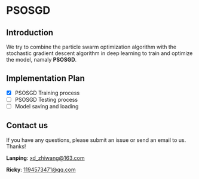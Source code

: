 # PSOSGD

## Introduction
We try to combine the particle swarm optimization algorithm with the stochastic gradient descent algorithm in deep learning to train and optimize the model, namaly **PSOSGD**.

## Implementation Plan
- [x] PSOSGD Training process
- [ ] PSOSGD Testing process
- [ ] Model saving and loading

## Contact us

If you have any questions, please submit an issue or send an email to us. Thanks!

**Lanping**: xd_zhiwang@163.com

**Ricky**: 1194573471@qq.com
